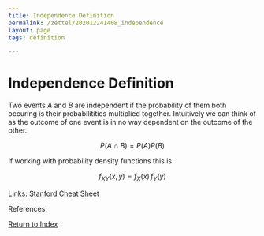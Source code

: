 ```yaml
---
title: Independence Definition
permalink: /zettel/202012241408_independence
layout: page
tags: definition

---
```

# Independence Definition

Two events $A$ and $B$ are independent if the probability of them both occuring is their probabilitities 
multiplied together. Intuitively we can think of as the outcome of one event is in no way dependent on the 
outcome of the other.

$$
P(A \cap B) = P(A)P(B)
$$

If working with probability density functions this is

$$
f_{X Y}(x, y) = f_X(x) \, f_Y(y)
$$

Links: [Stanford Cheat Sheet](https://stanford.edu/~shervine/teaching/cme-106/cheatsheet-probability)

References: 

[Return to Index](index)